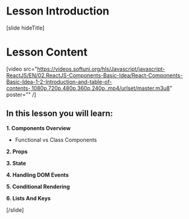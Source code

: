 # Lesson Introduction

[slide hideTitle]

# Lesson Content

[video src="https://videos.softuni.org/hls/Javascript/javascript-ReactJS/EN/02.ReactJS-Components-Basic-Idea/React-Components-Basic-Idea-1-2-Introduction-and-table-of-contents-,1080p,720p,480p,360p,240p,.mp4/urlset/master.m3u8" poster="" /]

## In this lesson you will learn:

**1. Components Overview**
- Functional vs Class Components

**2. Props**

**3. State**

**4. Handling DOM Events**

**5. Conditional Rendering**

**6. Lists And Keys**

[/slide]